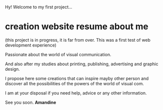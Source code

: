 
Hy! Welcome to my first project...

# creation website resume about me
(this project is in progress, it is far from over. This was a first test of web development experience)

Passionate about the world of visual communication.

And also after my studies about printing, publishing, advertising and graphic design.

I propose here some creations that can inspire mayby other person and discover all the possibilities of the powers of the world of visual com.

I am at your disposal if you need help, advice or any other information.


See you soon. 
**Amandine**



